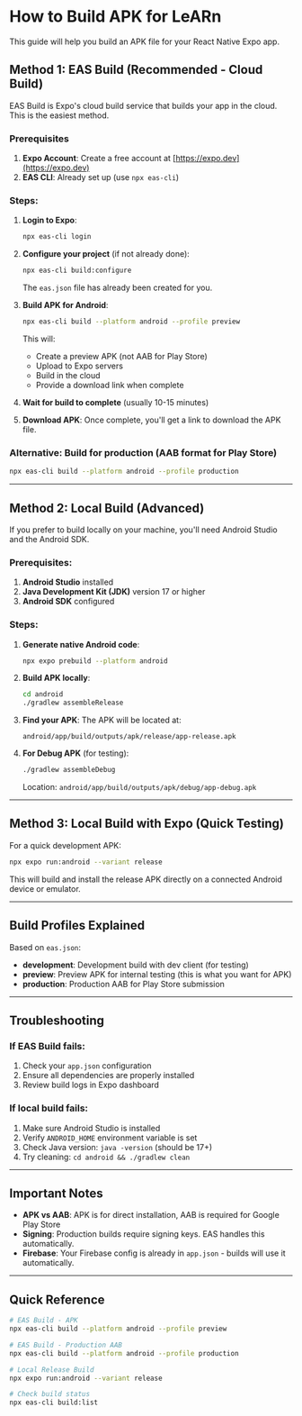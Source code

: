 # How to Build APK for LeARn

This guide will help you build an APK file for your React Native Expo app.

## Method 1: EAS Build (Recommended - Cloud Build)

EAS Build is Expo's cloud build service that builds your app in the cloud. This is the easiest method.

### Prerequisites

1. **Expo Account**: Create a free account at [https://expo.dev](https://expo.dev)
2. **EAS CLI**: Already set up (use `npx eas-cli`)

### Steps:

1. **Login to Expo**:
   ```bash
   npx eas-cli login
   ```

2. **Configure your project** (if not already done):
   ```bash
   npx eas-cli build:configure
   ```
   The `eas.json` file has already been created for you.

3. **Build APK for Android**:
   ```bash
   npx eas-cli build --platform android --profile preview
   ```
   
   This will:
   - Create a preview APK (not AAB for Play Store)
   - Upload to Expo servers
   - Build in the cloud
   - Provide a download link when complete

4. **Wait for build to complete** (usually 10-15 minutes)

5. **Download APK**: Once complete, you'll get a link to download the APK file.

### Alternative: Build for production (AAB format for Play Store)
```bash
npx eas-cli build --platform android --profile production
```

---

## Method 2: Local Build (Advanced)

If you prefer to build locally on your machine, you'll need Android Studio and the Android SDK.

### Prerequisites:

1. **Android Studio** installed
2. **Java Development Kit (JDK)** version 17 or higher
3. **Android SDK** configured

### Steps:

1. **Generate native Android code**:
   ```bash
   npx expo prebuild --platform android
   ```

2. **Build APK locally**:
   ```bash
   cd android
   ./gradlew assembleRelease
   ```

3. **Find your APK**:
   The APK will be located at:
   ```
   android/app/build/outputs/apk/release/app-release.apk
   ```

4. **For Debug APK** (for testing):
   ```bash
   ./gradlew assembleDebug
   ```
   Location: `android/app/build/outputs/apk/debug/app-debug.apk`

---

## Method 3: Local Build with Expo (Quick Testing)

For a quick development APK:

```bash
npx expo run:android --variant release
```

This will build and install the release APK directly on a connected Android device or emulator.

---

## Build Profiles Explained

Based on `eas.json`:

- **development**: Development build with dev client (for testing)
- **preview**: Preview APK for internal testing (this is what you want for APK)
- **production**: Production AAB for Play Store submission

---

## Troubleshooting

### If EAS Build fails:

1. Check your `app.json` configuration
2. Ensure all dependencies are properly installed
3. Review build logs in Expo dashboard

### If local build fails:

1. Make sure Android Studio is installed
2. Verify `ANDROID_HOME` environment variable is set
3. Check Java version: `java -version` (should be 17+)
4. Try cleaning: `cd android && ./gradlew clean`

---

## Important Notes

- **APK vs AAB**: APK is for direct installation, AAB is required for Google Play Store
- **Signing**: Production builds require signing keys. EAS handles this automatically.
- **Firebase**: Your Firebase config is already in `app.json` - builds will use it automatically.

---

## Quick Reference

```bash
# EAS Build - APK
npx eas-cli build --platform android --profile preview

# EAS Build - Production AAB
npx eas-cli build --platform android --profile production

# Local Release Build
npx expo run:android --variant release

# Check build status
npx eas-cli build:list
```

